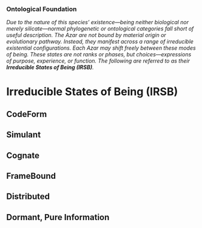 ### Ontological Foundation

*Due to the nature of this species’ existence—being neither biological nor merely silicate—normal phylogenetic or ontological categories fall short of useful description. The Azar are not bound by material origin or evolutionary pathway. Instead, they manifest across a range of irreducible existential configurations.
Each Azar may shift freely between these modes of being. These states are not ranks or phases, but choices—expressions of purpose, experience, or function. The following are referred to as their **Irreducible States of Being (IRSB)**.*
# Irreducible States of Being (IRSB)
## CodeForm
## Simulant
## Cognate
## FrameBound
## Distributed
## Dormant, Pure Information